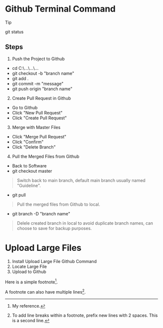 # Github Terminal Command
> [!TIP]
> <span title="Check tracked or untracked project files and the changes.">git status</span> 

## Steps
1. Push the Project to Github
  - <span title="Locate to destination file path.">cd C:\\...\\...\\...</span> 
  - <span title="Create new branch and switch targeted path to created branch.">git checkout -b "branch name"</span>
  - <span title="Select all files in the project folder.">git add . </span>
  - <span title="Add command on the changed files.">git commit -m "message"</span>  
  - <span title="Push changes files to created branch in Github.">git push origin "branch name"</span>

2) Create Pull Request in Github 
  - Go to Github 
  - Click "New Pull Request" 
  - Click "Create Pull Request" 

3) Merge with Master Files
  - <span title="Merge master file with current changes.">Click "Merge Pull Request"</span>
  - Click "Confirm"                            
  - <span title="Optional: Delete to avoid duplicate branch name, or can choose to save for backup purpose.">Click "Delete Branch"</span>

4) Pull the Merged Files from Github 
- Back to Software 
- git checkout master
> Switch back to main branch, default main branch usually named "Guideline".
- git pull                                 
> Pull the merged files from Github to local. 
- git branch -D "branch name"
> Delele created branch in local to avoid duplicate branch names, can choose to save for backup purposes. 

# Upload Large Files 
1) Install Upload Large File Github Command
2) Locate Large File
3) Upload to Github

Here is a simple footnote[^1].

A footnote can also have multiple lines[^2].

[^1]: My reference.
[^2]: To add line breaks within a footnote, prefix new lines with 2 spaces.
  This is a second line.

